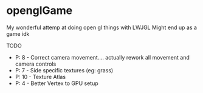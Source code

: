 # openglGame
 
My wonderful attemp at doing open gl things with LWJGL
Might end up as a game idk

TODO
- P: 8 - Correct camera movement.... actually rework all movement and camera controls
- P: 7 - Side specific textures (eg: grass)
- P: 10 - Texture Atlas
- P: 4 - Better Vertex to GPU setup
